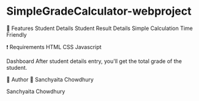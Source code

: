 # SimpleGradeCalculator-webproject
📝 Features
Student Details
Student Result Details
Simple Calculation
Time Friendly

❗ Requirements
HTML
CSS
Javascript

Dashboard
After student details entry, you'll get the total grade of the student.

📝 Author
👤 Sanchyaita Chowdhury

Sanchyaita Chowdhury
